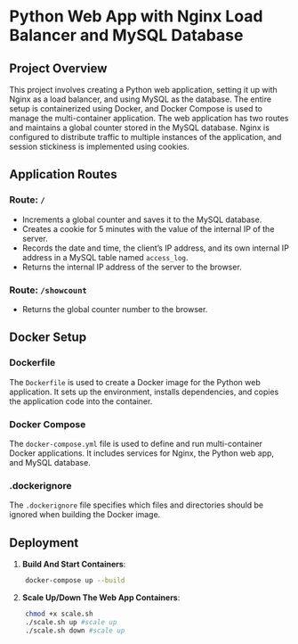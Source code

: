 # Python Web App with Nginx Load Balancer and MySQL Database

## Project Overview

This project involves creating a Python web application, setting it up with Nginx as a load balancer, and using MySQL as the database. The entire setup is containerized using Docker, and Docker Compose is used to manage the multi-container application. The web application has two routes and maintains a global counter stored in the MySQL database. Nginx is configured to distribute traffic to multiple instances of the application, and session stickiness is implemented using cookies.

## Application Routes

### Route: `/`
- Increments a global counter and saves it to the MySQL database.
- Creates a cookie for 5 minutes with the value of the internal IP of the server.
- Records the date and time, the client’s IP address, and its own internal IP address in a MySQL table named `access_log`.
- Returns the internal IP address of the server to the browser.

### Route: `/showcount`
- Returns the global counter number to the browser.



## Docker Setup

### Dockerfile

The `Dockerfile` is used to create a Docker image for the Python web application. It sets up the environment, installs dependencies, and copies the application code into the container.

### Docker Compose

The `docker-compose.yml` file is used to define and run multi-container Docker applications. It includes services for Nginx, the Python web app, and MySQL database. 

### .dockerignore

The `.dockerignore` file specifies which files and directories should be ignored when building the Docker image.

## Deployment

1. **Build And Start Containers**:

```sh
    docker-compose up --build
```

2. **Scale Up/Down The Web App Containers**:
```sh
    chmod +x scale.sh
    ./scale.sh up #scale up
    ./scale.sh down #scale up
```
